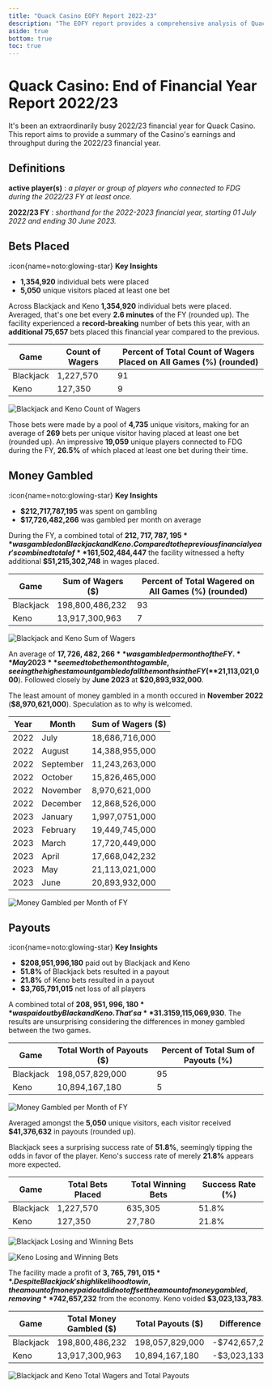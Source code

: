 ```yaml
---
title: "Quack Casino EOFY Report 2022-23"
description: "The EOFY report provides a comprehensive analysis of Quack Casino's financial performance, focusing on its Keno and Blackjack games."
aside: true
bottom: true
toc: true
---
```


# Quack Casino: End of Financial Year Report 2022/23

It's been an extraordinarily busy 2022/23 financial year for Quack Casino. This report aims to provide a summary of the Casino's earnings and throughput during the 2022/23 financial year. 

## Definitions

**active player(s)**
: *a player or group of players who connected to FDG during the 2022/23 FY at least once.*

**2022/23 FY**
: *shorthand for the 2022-2023 financial year, starting 01 July 2022 and ending 30 June 2023.*


## Bets Placed

:icon{name=noto:glowing-star} **Key Insights**

- **1,354,920** individual bets were placed
- **5,050** unique visitors placed at least one bet

Across Blackjack and Keno **1,354,920** individual bets were placed. Averaged, that's one bet every **2.6 minutes** of the FY (rounded up). The facility experienced a **record-breaking** number of bets this year, with an **additional 75,657** bets placed this financial year compared to the previous.

|Game|Count of Wagers |Percent of Total Count of Wagers Placed on All Games (%) (rounded)|
|---|---|---|
|Blackjack|1,227,570|91|
|Keno|127,350|9

![Blackjack and Keno Count of Wagers](https://cdn.discordapp.com/attachments/184556449383448576/1128232921636024360/image.png)

Those bets were made by a pool of **4,735** unique visitors, making for an average of **269** bets per unique visitor having placed at least one bet (rounded up). An impressive **19,059** unique players connected to FDG during the FY, **26.5%** of which placed at least one bet during their time.


## Money Gambled

:icon{name=noto:glowing-star} **Key Insights**

- **$212,717,787,195** was spent on gambling
- **$17,726,482,266** was gambled per month on average

During the FY, a combined total of **$212,717,787,195** was gambled on Blackjack and Keno. Compared to the previous financial year's combined total of **$161,502,484,447** the facility witnessed a hefty additional **$51,215,302,748** in wages placed.

|Game|Sum of Wagers ($)|Percent of Total Wagered on All Games (%) (rounded)|
|---|---|---|
|Blackjack|198,800,486,232|93|
|Keno|13,917,300,963|7

![Blackjack and Keno Sum of Wagers](https://cdn.discordapp.com/attachments/184556449383448576/1128226690447982613/image.png)

An average of **$17,726,482,266** was gambled per month of the FY. **May 2023** seemed to be the month to gamble, seeing the highest amount gambled of all the months in the FY  (**$21,113,021,000**). Followed closely by **June 2023** at **$20,893,932,000**. 

The least amount of money gambled in a month occured in **November 2022** (**$8,970,621,000**). Speculation as to why is welcomed.

| Year | Month | Sum of Wagers ($) | 
| --- | --- | --- | 
| 2022 | July | 18,686,716,000 | 
| 2022 | August | 14,388,955,000 | 
| 2022 | September | 11,243,263,000 | 
| 2022 | October | 15,826,465,000 | 
| 2022 | November | 8,970,621,000 | 
| 2022 | December | 12,868,526,000 | 
| 2023 | January | 1,997,0751,000 | 
| 2023 | February | 19,449,745,000 | 
| 2023 | March | 17,720,449,000 | 
| 2023 | April | 17,668,042,232 | 
| 2023 | May | 21,113,021,000 | 
| 2023 | June | 20,893,932,000 | 

![Money Gambled per Month of FY](https://media.discordapp.net/attachments/184556449383448576/1130308771831369819/Screenshot_2023-07-17_at_11.22.09_am.png)

## Payouts

:icon{name=noto:glowing-star} **Key Insights**

- **$208,951,996,180** paid out by Blackjack and Keno
- **51.8%** of Blackjack bets resulted in a payout
- **21.8%** of Keno bets resulted in a payout
- **$3,765,791,015** net loss of all players

A combined total of **$208,951,996,180** was paid out by Black and Keno. That's a **31.3%** increase compared to the previous FY's combined total payouts of **$159,115,069,930**. The results are unsurprising considering the differences in money gambled between the two games.

|Game|Total Worth of Payouts ($)| Percent of Total Sum of Payouts (%)|
|---|---|---|
|Blackjack|198,057,829,000|95|
|Keno|10,894,167,180|5| 

![Money Gambled per Month of FY](https://media.discordapp.net/attachments/184556449383448576/1130319554648752178/Screenshot_2023-07-17_at_12.06.14_pm.png)

Averaged amongst the **5,050** unique visitors, each visitor received **$41,376,632** in payouts (rounded up).

Blackjack sees a surprising success rate of **51.8%**, seemingly tipping the odds in favor of the player. Keno's success rate of merely **21.8%** appears more expected.

|Game|Total Bets Placed| Total Winning Bets|Success Rate (%)|
|---|---|---|---|
|Blackjack|1,227,570|635,305|51.8%|
|Keno|127,350|27,780|21.8%|

![Blackjack Losing and Winning Bets](https://media.discordapp.net/attachments/184556449383448576/1130324991146201199/Screenshot_2023-07-17_at_12.27.51_pm.png)

![Keno Losing and Winning Bets](https://media.discordapp.net/attachments/184556449383448576/1130325591002984528/Screenshot_2023-07-17_at_12.30.14_pm.png)

The facility made a profit of **$3,765,791,015**. Despite Blackjack's high likelihood to win, the amount of money paid out did not offset the amount of money gambled, removing **$742,657,232** from the economy. Keno voided **$3,023,133,783**.

|Game|Total Money Gambled ($)| Total Payouts ($)|Difference ($)|
|---|---|---|---|
|Blackjack|198,800,486,232|198,057,829,000|-$742,657,232|
|Keno|13,917,300,963|10,894,167,180|-$3,023,133,783|

![Blackjack and Keno Total Wagers and Total Payouts](https://media.discordapp.net/attachments/184556449383448576/1130331457211084862/Screenshot_2023-07-17_at_12.53.34_pm.png)